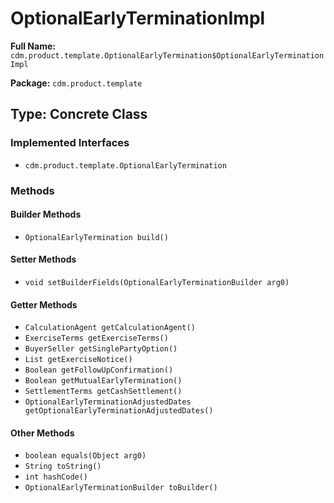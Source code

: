 # OptionalEarlyTerminationImpl

**Full Name:** `cdm.product.template.OptionalEarlyTermination$OptionalEarlyTerminationImpl`

**Package:** `cdm.product.template`

## Type: Concrete Class

### Implemented Interfaces

- `cdm.product.template.OptionalEarlyTermination`

### Methods

#### Builder Methods

- `OptionalEarlyTermination build()`

#### Setter Methods

- `void setBuilderFields(OptionalEarlyTerminationBuilder arg0)`

#### Getter Methods

- `CalculationAgent getCalculationAgent()`
- `ExerciseTerms getExerciseTerms()`
- `BuyerSeller getSinglePartyOption()`
- `List getExerciseNotice()`
- `Boolean getFollowUpConfirmation()`
- `Boolean getMutualEarlyTermination()`
- `SettlementTerms getCashSettlement()`
- `OptionalEarlyTerminationAdjustedDates getOptionalEarlyTerminationAdjustedDates()`

#### Other Methods

- `boolean equals(Object arg0)`
- `String toString()`
- `int hashCode()`
- `OptionalEarlyTerminationBuilder toBuilder()`

